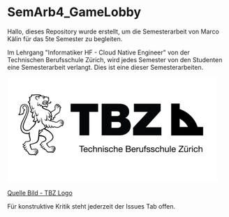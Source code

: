 # SemArb4_GameLobby

Hallo, dieses Repository wurde erstellt, um die Semesterarbeit von Marco Kälin für das 5te Semester zu begleiten.

Im Lehrgang "Informatiker HF - Cloud Native Engineer" von der Technischen Berufsschule Zürich, wird jedes Semester von den Studenten eine Semesterarbeit verlangt. Dies ist eine dieser Semesterarbeiten.

![TBZ Logo](docs/ressources/images/general/tbz.png)

[Quelle Bild - TBZ Logo](docs/anhang/600-quellen.html#611-tbz-logo)

Für konstruktive Kritik steht jederzeit der Issues Tab offen.
